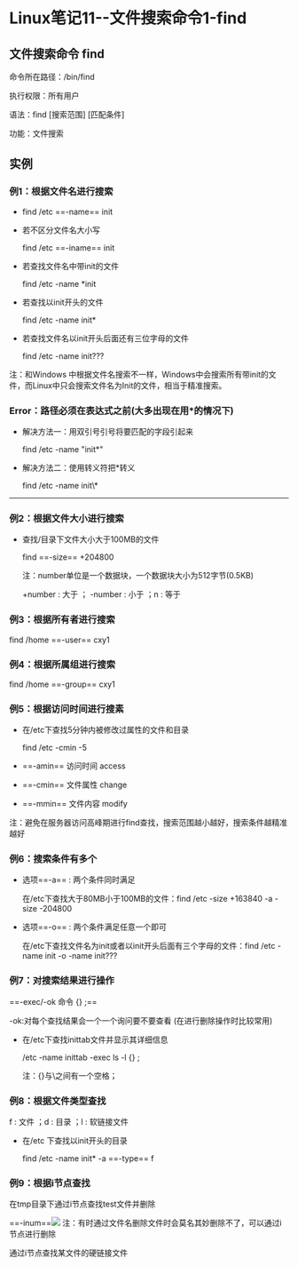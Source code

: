 # Linux笔记11--文件搜索命令1-find

## 文件搜索命令 find

命令所在路径：/bin/find

执行权限：所有用户

语法：find [搜索范围] [匹配条件]

功能：文件搜索

## 实例

### 例1：根据文件名进行搜索 

+ find /etc ==-name== init 

+ 若不区分文件名大小写 

  find /etc ==-iname== init

+ 若查找文件名中带init的文件

  find /etc -name \*init

+ 若查找以init开头的文件

  find /etc -name init*

+ 若查找文件名以init开头后面还有三位字母的文件

  find /etc -name init???

注：和Windows 中根据文件名搜索不一样，Windows中会搜索所有带init的文件，而Linux中只会搜索文件名为Init的文件，相当于精准搜索。

### Error：路径必须在表达式之前(大多出现在用*的情况下)

+ 解决方法一：用双引号引号将要匹配的字段引起来

  find /etc -name "init*"

+ 解决方法二：使用转义符把*转义

  find /etc -name init\\*

---

### 例2：根据文件大小进行搜索

+ 查找/目录下文件大小大于100MB的文件

  find  ==-size== +204800 

  注：number单位是一个数据块，一个数据块大小为512字节(0.5KB)

  +number : 大于 ； -number : 小于 ；n : 等于

### 例3：根据所有者进行搜索 

find /home ==-user== cxy1

### 例4：根据所属组进行搜索 

find /home ==-group== cxy1

### 例5：根据访问时间进行搜素

+ 在/etc下查找5分钟内被修改过属性的文件和目录

  find /etc -cmin -5 

+ ==-amin== 访问时间 access
+ ==-cmin== 文件属性 change
+ ==-mmin== 文件内容 modify

注：避免在服务器访问高峰期进行find查找，搜索范围越小越好，搜索条件越精准越好

### 例6：搜索条件有多个

+ 选项==-a== : 两个条件同时满足

  在/etc下查找大于80MB小于100MB的文件：find /etc -size +163840 -a -size -204800

+ 选项==-o== : 两个条件满足任意一个即可

  在/etc下查找文件名为init或者以init开头后面有三个字母的文件：find /etc -name init -o -name init???

### 例7：对搜索结果进行操作

==-exec/-ok 命令 {} \;==

-ok:对每个查找结果会一个一个询问要不要查看 (在进行删除操作时比较常用)

+ 在/etc下查找inittab文件并显示其详细信息 

  /etc -name inittab -exec ls -l {} \;

  注：{}与\之间有一个空格；

### 例8：根据文件类型查找

f : 文件 ；d : 目录 ；l : 软链接文件

+ 在/etc 下查找以init开头的目录

  find /etc -name init* -a ==-type== f

### 例9：根据i节点查找

在tmp目录下通过i节点查找test文件并删除

==-inum==![](https://img-blog.csdnimg.cn/2019041916281816.PNG?x-oss-process=image/watermark,type_ZmFuZ3poZW5naGVpdGk,shadow_10,text_aHR0cHM6Ly9ibG9nLmNzZG4ubmV0L3poYWFuZHpoYQ==,size_16,color_FFFFFF,t_70) 注：有时通过文件名删除文件时会莫名其妙删除不了，可以通过i节点进行删除

通过i节点查找某文件的硬链接文件

 

 

   
